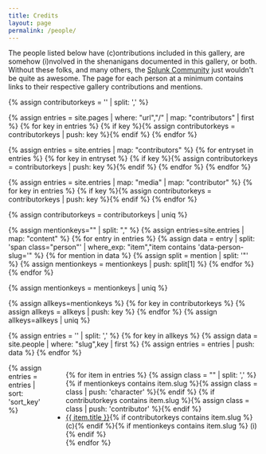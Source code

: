 ```yaml
---
title: Credits
layout: page
permalink: /people/
---
```


The people listed below have (c)ontributions included in this gallery, are somehow (i)nvolved in the shenanigans documented in this gallery, or both. Without these folks, and many others, the [Splunk Community](https://www.splunk.com/en_us/community.html) just wouldn't be quite as awesome. The page for each person at a minimum contains links to their respective gallery contributions and mentions.

{% assign contributorkeys = '' | split: ',' %}

{% assign entries = site.pages | where: "url","/" | map: "contributors" | first %}
{% for key in entries %}
    {% if key %}{% assign contributorkeys = contributorkeys | push: key %}{% endif %}
{% endfor %}

{% assign entries = site.entries | map: "contributors" %}
{% for entryset in entries %}
    {% for key in entryset %}
        {% if key %}{% assign contributorkeys = contributorkeys | push: key %}{% endif %}
    {% endfor %}
{% endfor %}

{% assign entries = site.entries | map: "media" | map: "contributor" %}
{% for key in entries %}
    {% if key %}{% assign contributorkeys = contributorkeys | push: key %}{% endif %}
{% endfor %}

{% assign contributorkeys = contributorkeys | uniq %}

{% assign mentionkeys="" | split: "," %}
{% assign entries=site.entries | map: "content" %}
{% for entry in entries %}
    {% assign data = entry | split: 'span class="person"' | where_exp: "item","item contains 'data-person-slug='" %} 
    {% for mention in data %}
        {% assign split = mention | split: '"' %}
        {% assign mentionkeys = mentionkeys | push: split[1] %}
    {% endfor %}
{% endfor %}

{% assign mentionkeys = mentionkeys | uniq %}

{% assign allkeys=mentionkeys %}
{% for key in contributorkeys %}
  {% assign allkeys = allkeys | push: key %}
{% endfor %}
{% assign allkeys=allkeys | uniq %}

{% assign entries = '' | split: ',' %}
{% for key in allkeys %}
    {% assign data = site.people | where: "slug",key | first %}
    {% assign entries = entries | push: data %}
{% endfor %}

<div class="columns">
{% assign entries = entries | sort: 'sort_key' %}
<ul>
{% for item in entries %}
    {% assign class = "" | split: ',' %}
    {% if mentionkeys contains item.slug %}{% assign class = class | push: 'character' %}{% endif %}
    {% if contributorkeys contains item.slug %}{% assign class = class | push: 'contributor' %}{% endif %}
    <li class="{{ class | join: ' ' }}"><a href="{{ site.baseurl }}{{ item.url }}">{{ item.title }}</a>{% if contributorkeys contains item.slug %} (c){% endif %}{% if mentionkeys contains item.slug %} (i){% endif %}</li>
{% endfor %}
</ul>
</div>
